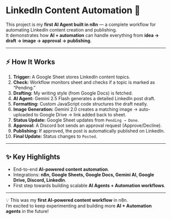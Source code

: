 # LinkedIn Content Automation 🚀

This project is my **first AI Agent built in n8n** — a complete workflow for automating LinkedIn content creation and publishing.  
It demonstrates how **AI + automation** can handle everything from **idea → draft → image → approval → publishing**.

---

## ⚡ How It Works
1. **Trigger:** A Google Sheet stores LinkedIn content topics.  
2. **Check:** Workflow monitors sheet and checks if a topic is marked as “Pending.”  
3. **Drafting:** My writing style (from Google Docs) is fetched.  
4. **AI Agent:** Gemini 2.5 Flash generates a detailed LinkedIn post draft.  
5. **Formatting:** Custom JavaScript code structures the draft neatly.  
6. **Image Generation:** Gemini 2.0 creates a matching image → auto-uploaded to Google Drive → link added back to sheet.  
7. **Status Update:** Google Sheet updates from `Pending → Done`.  
8. **Approval:** A Discord bot sends an approval request (Approve/Decline).  
9. **Publishing:** If approved, the post is automatically published on LinkedIn.  
10. **Final Update:** Status changes to `Posted`.  

---

## ✨ Key Highlights
- End-to-end **AI-powered content automation**.  
- Integrations: **n8n, Google Sheets, Google Docs, Gemini AI, Google Drive, Discord, LinkedIn**.  
- First step towards building scalable **AI Agents + Automation workflows**.  

---

💡 This was my **first AI-powered content workflow** in n8n.  
I’m excited to keep experimenting and building more **AI + Automation agents** in the future!
